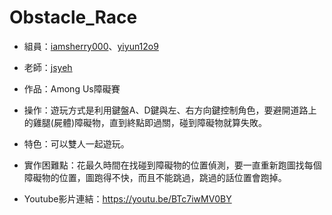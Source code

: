 # Obstacle_Race
- 組員：[iamsherry000](https://github.com/iamsherry000)、[yiyun12o9](https://github.com/yiyun12o9)

- 老師：[jsyeh](https://github.com/jsyeh)

- 作品：Among Us障礙賽

- 操作：遊玩方式是利用鍵盤A、D鍵與左、右方向鍵控制角色，要避開道路上的雞腿(屍體)障礙物，直到終點即過關，碰到障礙物就算失敗。

- 特色：可以雙人一起遊玩。

- 實作困難點：花最久時間在找碰到障礙物的位置偵測，要一直重新跑圖找每個障礙物的位置，圖跑得不快，而且不能跳過，跳過的話位置會跑掉。

- Youtube影片連結：https://youtu.be/BTc7iwMV0BY